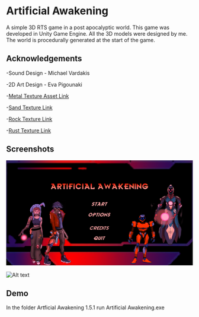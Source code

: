 
# Artificial Awakening

A simple 3D RTS game in a post apocalyptic world.
This game was developed in Unity Game Engine. All the 3D models were designed by me. The world is procedurally generated at the start of the game.


## Acknowledgements

 -Sound Design - Michael Vardakis

 -2D Art Design - Eva Pigounaki

 -[Metal Texture Asset Link](https://polyhaven.com/a/metal_plate)

 -[Sand Texture Link](https://polyhaven.com/a/coast_sand_05)

 -[Rock Texture Link](https://polyhaven.com/a/rock_01)
 
 -[Rust Texture Link](https://polyhaven.com/a/rust_coarse_015)




## Screenshots

![Alt text](./Screenshots/title_screen.png?raw=true "Title screen")

![Alt text](./Screenshots/world_view.png?raw=true "World view")



## Demo

In the folder Artficial Awakening 1.5.1 run Artificial Awakening.exe

